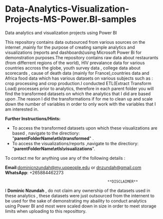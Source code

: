 # Data-Analytics-Visualization-Projects-MS-Power.BI-samples
 Data analytics and visualization projects using Power BI

This repository contains data outsourced from various sources on the internet ,mainly for the purpose of creating sample analytics and visualizations (reports and dashboards)using Microsoft Power Bi for demonstration purposes.The repository contains raw data about restaurants (from differrent regions of the world), HIV prevalance data for various countries accross the globe, youth survey data , college data about scorecards  , cause of death data (mainly for France),countries data  and Africa food  data which has various datasets on various subjects such as : crop processing and crop production.I conducted ETL(Extract Transform Load) processes prior to analytics, therefore in each parent folder you will find the transformed datasets on which  the analytics that I did are based upon .The reason I did the transformations if for me to clean up and scale  down the number of variables in order to only work with the variables that I am interested in.

**Further Instructions/Hints:**
- To access the transformed datasets upon which these visualizations are based , navigate to the directiory:    "**parentFolderName\etls\transformed**" .
- To access the visualizations/reports ,navigate to the directiory: "**parentFolderName\etls\visualizations**".

To contact me for anything use any of the following details :

**Email**:dominicnzundah@my.uopeople.edu or dnzundah@gmail.com
**WhatsApp**: +265884462273


                                                   **DISCLAIMER**

I **Dominic Nzundah** , do not claim any ownership of the datasets used in these analytics , these datasets were just outsourced from the internent to be used for the sake of demonstrating my abaility to conduct analytics using Power BI and most were scaled down in size in order to  meet storage limits when uploading to this reposittory.
